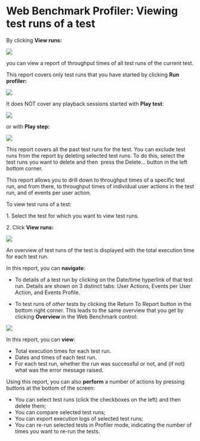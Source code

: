 # Web Benchmark Profiler: Viewing test runs of a test

By clicking **View runs:**

![](/api/Web%20and%20app%20UIs/Testing%20your%20web%20application%20with%20USoft%20Web%20Benchmark/assets/13beb8d7-7e79-4361-9663-b32b1e881395.png)

you can view a report of throughput times of all test runs of the current test.

This report covers only test runs that you have started by clicking **Run profiler:**

![](/api/Web%20and%20app%20UIs/Testing%20your%20web%20application%20with%20USoft%20Web%20Benchmark/assets/fb87ff75-cfeb-444c-bd45-ad98ed948ad2.png)

It does NOT cover any playback sessions started with **Play test**:

![](/api/Web%20and%20app%20UIs/Testing%20your%20web%20application%20with%20USoft%20Web%20Benchmark/assets/ea9c2c34-6953-4fae-8945-77543f761e94.png)

or with **Play step:**

![](/api/Web%20and%20app%20UIs/Testing%20your%20web%20application%20with%20USoft%20Web%20Benchmark/assets/fac569ae-1662-4c3d-8ef0-4a0f935e3c51.png)

This report covers all the past test runs for the test. You can exclude test runs from the report by deleting selected test runs. To do this, select the test runs you want to delete and then  press the Delete... button in the left bottom corner.

This report allows you to drill down to throughput times of a specific test run, and from there, to throughput times of individual user actions in the test run, and of events per user action.

To view test runs of a test:

1. Select the test for which you want to view test runs.

2. Click **View runs:**

![](/api/Web%20and%20app%20UIs/Testing%20your%20web%20application%20with%20USoft%20Web%20Benchmark/assets/7ff4ae64-b4bd-42c1-a591-62731b5ea878.png)

An overview of test runs of the test is displayed with the total execution time for each test run.

In this report, you can **navigate**:

- To details of a test run by clicking on the Date/time hyperlink of that test run. Details are shown on 3 distinct tabs: User Actions, Events per User Action, and Events Profile.

- To test runs of *other* tests by clicking the Return To Report button in the bottom right corner. This leads to the same overview that you get by clicking **Overview** in the Web Benchmark control:

![](/api/Web%20and%20app%20UIs/Testing%20your%20web%20application%20with%20USoft%20Web%20Benchmark/assets/3a4f40ff-2a4f-4767-be15-651f56a8691f.png)

In this report, you can **view**:

- Total execution times for each test run.
- Dates and times of each test run.
- For each test run, whether the run was successful or not, and (if not) what was the error message raised.

Using this report, you can also **perform** a number of actions by pressing buttons at the bottom of the screen:

- You can select test runs (click the checkboxes on the left) and then delete them;
- You can compare selected test runs;
- You can export execution logs of selected test runs;
- You can re-run selected tests in Profiler mode, indicating the number of times you want to re-run the tests.